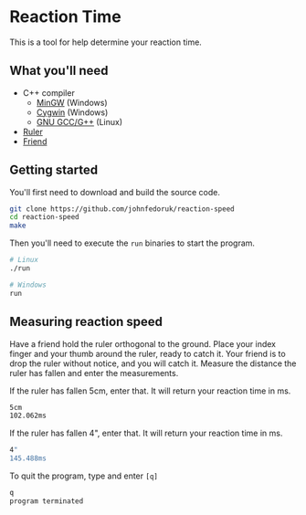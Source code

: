 # Reaction Time
This is a tool for help determine your reaction time.

## What you'll need
- C++ compiler 
    - [MinGW](https://sourceforge.net/projects/mingw-w64/) (Windows)
    - [Cygwin](https://www.cygwin.com/) (Windows)
    - [GNU GCC/G++](https://gcc.gnu.org/) (Linux)
- [Ruler](https://www.amazon.com/rulers/b?ie=UTF8&node=1069364)
- [Friend](http://rentafriend.com/)

## Getting started
You'll first need to download and build the source code.

```bash
git clone https://github.com/johnfedoruk/reaction-speed
cd reaction-speed
make
```

Then you'll need to execute the `run` binaries to start the program.

```bash
# Linux
./run
```

```bash
# Windows
run
```

## Measuring reaction speed
Have a friend hold the ruler orthogonal to the ground. Place your index finger and your thumb around the ruler, ready to catch it. Your friend is to drop the ruler without notice, and you will catch it. Measure the distance the ruler has fallen and enter the measurements.

If the ruler has fallen 5cm, enter that. It will return your reaction time in ms.

```bash
5cm
102.062ms
```

If the ruler has fallen 4", enter that. It will return your reaction time in ms.

```bash
4"
145.488ms
```

To quit the program, type and enter `[q]`

```bash
q
program terminated
```
